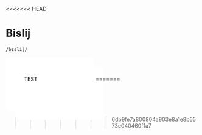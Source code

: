 <<<<<<< HEAD
# Bislij

`/bɪslij/`



<div style="
    background-color: white;
    width: 33%;
    min-width: 184px;
    height: 92px;
    padding: 24px;
    border-radius: 12px;
    color: black;
    display: inline-block;">
    <img src>
    <div id="TEST" style="
        background-color: white;
        width: 33%;
        min-width: 184px;
        height: 92px;
        padding: 24px;
        border-radius: 12px;
        color: black;
        display: inline-block;">
            TEST
    </div>
</div>
=======

>>>>>>> 6db9fe7a800804a903e8a1e8b5573e040460f1a7
